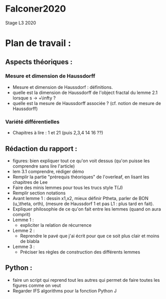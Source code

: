 # Falconer2020
Stage L3 2020

# Plan de travail :

## Aspects théoriques :
### Mesure et dimension de Haussdorff
* Mesure et dimension de Haussdorf : définitions.
* quelle est la dimension de Haussdorff de l'object fractal du lemme 2.1 lorsque s -> +\infty ?
* quelle est la mesure de Haussdorff associée ? (cf. notion de mesure de Haussdorff)
### Variété différentielles
* Chapitres à lire : 1 et 21 (puis 2,3,4 14 16 ??)
## Rédaction du rapport :
* figures: bien expliquer tout ce qu'on voit dessus (qu'on puisse les comprendre sans lire l'article)
* lem 3.1 comprendre, rédiger démo
* Remplir la partie "prérequis théoriques" de l'overleaf, en lisant les chapitres de Lee
* Faire des minis lemmes pour tous les trucs style T(J)
* Remplir section notations
* Avant lemme 1 : dessin x1,x2, mieux définir Ptheta, parler de BON (u_\theta, orth), (mesure de Haussdorf 1 et pas L1 : plus tard en fait).
* Expliquer philosophie de ce qu'on fait entre les lemmes (quand on aura comprit)
* Lemme 1 : 
  * expliciter la relation de récurrence
* Lemme 2 : 
  * Reprendre le pavé que j'ai écrit pour que ce soit plus clair et moins de blabla
* Lemme 3 :
  * Préciser les règles de construction des différents lemmes
## Python :
* faire un script qui reprend tout les autres qui permet de faire toutes les figures comme on veut
* Regarder IFS algorithms pour la fonction Python J


